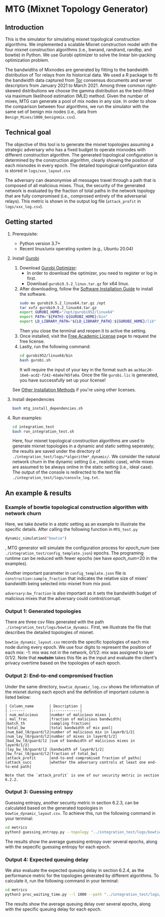 # MTG (Mixnet Topology Generator)

## Introduction
This is the simulator for simulating mixnet topological construction algorithms.
We implemented a scalable Mixnet construction model with the four mixnet construction 
algorithms (i.e., bwrand, randrand, randbp, and bowtie) in Python. We use Gurobi 
optimizer to solve the linear bin-packing 
optimization problem.

The bandwidths of Mixnodes are generated by fitting to the bandwidth distribution of 
Tor relays from its historical data. We used a R package 
to fit the 
bandwidth data captured from [Tor](https://metrics.torproject.org/rs.html#search) consensus documents and server descriptors 
from January 2021 to March 2021.
Among three common right-skewed distributions
we choose the gamma distribution as the best-fitted via maximum 
likelihood estimation (MLE) method. Given the number of mixes, MTG can generate a pool of mix nodes in any size. In order to show the comparison between four algorithms, we run the simulator with the same set of benign mix nodes (i.e., data from `Benign_Mixes/1000_benignmix.csv`).

## Technical goal
The objective of this tool is to generate the mixnet topologies assuming a strategic adversary who has a fixed budget to operate mixnodes with different construction algorithm. The generated topological configuration is determined by the construction algorithm, clearly showing the position of each mixnodes in every epoch. The detailed topological configuration data is stored in `logs/xxx_layout.csv`

The adversary can deanonymise all messages travel through a path that is composed of all malicious mixes. Thus, the security of the generated network is evaluated by the fraction of total paths in the network topology that are fully compromised (i.e., comprosed entirely of the adversarial relays). This metric is shown in the output log file (`attack_profit` in `logs/xxx_log.csv`).


## Getting started

1. Prerequisite:
    - Python version 3.7+
    - Recent linux/unix operating system (e.g., Ubuntu 20.04)
2. Install [Gurobi](https://www.gurobi.com/)
    1. Download [Gurobi Optimizer](https://www.gurobi.com/downloads/):
        - In order to download the optimizer, you need to register or log in first. 
        - Download `gurobi9.5.2_linux.tar.gz` for x64 linux.
    2. After downloading, follow the [Software Installation Guide](https://www.gurobi.com/documentation/9.5/quickstart_linux/software_installation_guid.html) to install the software.
        ```bash
        sudo mv gurobi9.5.2_linux64.tar.gz /opt
        tar xvfz gurobi9.5.2_linux64.tar.gz
        export GUROBI_HOME="/opt/gurobi952/linux64"
        export PATH="${PATH}:${GUROBI_HOME}/bin"
        export LD_LIBRARY_PATH="${LD_LIBRARY_PATH}:${GUROBI_HOME}/lib"
        ```
        Then you close the terminal and reopen it to active the setting.
    3. Once installed, visit the [Free Academic License](https://www.gurobi.com/downloads/end-user-license-agreement-academic/) page to request the free license.
    4. Lastly, run the following command:
        ```bash
        cd gurobi952/linux64/bin
        bash gurobi.sh
        ```
        It will require the input of your key in the format such as `ae36ac20-16e6-acd2-f242-4da6e765fa0a`.
        Once the file `gurobi.lic` is generated, you have successfully set up your license!
   
   See [Other Installation Methods](https://www.gurobi.com/academia/academic-program-and-licenses/) if
    you're using other licenses.
   
3. Install dependencies
    ```bash
    bash mtg_install_dependencies.sh
    ```

4. Run examples:
    ```bash
    cd integration_test
    bash run_integration_test.sh
    ```
    Here, four mixnet topological construction algorithms are used to generate mixnet topologies in a dynamic and static setting seperately; the results are saved under the directory of `./integration_test/logs/*algorithm*_dynamic/`. We consider the natural network churn in the dynamic setting (i.e., realistic case), while mixes are assumed to be always online in the static setting (i.e., ideal case). The output of the console is redirected to the text file `./integration_test/logs/console_log.txt`. 

## An example & results

### Example of bowtie topological construction algorithm with network churn
Here, we take *bowtie* in a *static* setting as an example to illustrate the specific details.
After calling the following function in `MTG_test.py`
```bash
dynamic_simulation("bowtie")
```
, MTG generator will simulate the configuration process for *epoch_num* (see `./integration_test/config_template.json`) epochs.
The programing runtime can be reduced with fewer epochs (we have *epoch_num*=20 in the examples). 

Another important parameter in `config_template.json` file is `construction:sample_fraction` that indicates the relative size of mixes' bandwidth being selected into mixnet from mix pool. 

`adversary:bw_fraction` is also important as it sets the bandwidth budget of malicious mixes that the adversary could control/corrupt.

### Output 1: Generated topologies
There are three csv files generated with the path `./integration_test/logs/bowtie_dynamic`. First, we illustrate the file that describes the detailed topologies of mixnet.

`bowtie_dynamic_layout.csv` records the specific topologies of each mix node during every epoch. We use four digits to represent the position of each mix: -1: mix was not in the network, 0/1/2: mix was assigned to layer 0/1/2. Note that ***routsim*** takes this file as the input and evaluate the client's privacy overtime based on the topologies of each epoch.

### Output 2: End-to-end compromised fraction
Under the same directory, `bowtie_dynamic_log.csv` shows the information of the mixnet during each epoch and the definition of important column is listed below:

    | Column_name       | Description |
    | :------           |:------------|
    | num_malicious     |number of malicious mixes |
    | mal_frac          |fraction of malicious bandwidth|
    |batch_th           |sampling fraction|
    |total_bw           |total bandwidth of mix pool|
    |num_bad_l0/guard/l2|number of malicious mix in layer0/1/2|
    |num_lay_l0/guard/l2|number of mixes in layer0/1/2|
    |bad_bw_l0/guard/l2 |sum of bandwidth of malicious mixes in layer0/1/2|
    |lay_bw_l0/guard/l2 |bandwidth of layer0/1/2|
    |bw_frac_l0/guard/l2|fraction of total_bw|
    |attack_profit      |end-to-end compromised fraction of paths|
    |attack_succ        |whether the adversary controls at least one end-to-end path|

    Note that the `attack_profit` is one of our security metric in section 6.2.2.

<!-- - `bowtie_dynamic_onoff.csv`: this file is mainly for tracking the online/offline status of each mix node. -->

### Output 3: Guessing entropy
Guessing entropy, another security metric in section 6.2.3, can be calculated based on the generated topologies in `bowtie_dynamic_layout.csv`. To achieve this, run the following command in your terminal:
```bash
cd metrics
python3 guessing_entropy.py --topology "../integration_test/logs/bowtie_dynamic/bowtie_dynamic_layout.csv"
```
The results show the average guessing entropy over several epochs, along with the sepecific guessing entropy for each epoch.

### Output 4: Expected queuing delay
We also evaluate the expected queuing delay in section 6.2.4, as the performance metric for the topologies generated by different algorithms. To calculate it, run the following command in your terminal:
```bash
cd metrics
python3 proc_waiting_time.py --l 1000 --path "../integration_test/logs/randrand_dynamic/randrand_dynamic_layout.csv"
```
The results show the average queuing delay over several epochs, along with the specific queuing delay for each epoch. 





